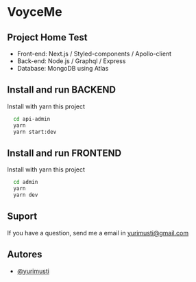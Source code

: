 
# VoyceMe

## Project Home Test

* Front-end: Next.js / Styled-components / Apollo-client
* Back-end: Node.js / Graphql / Express
* Database: MongoDB using Atlas




## Install and run BACKEND

Install with yarn this project

```bash
  cd api-admin
  yarn
  yarn start:dev
```
    
## Install and run FRONTEND

Install with yarn this project

```bash
  cd admin
  yarn
  yarn dev
```
## Suport

If you have a question, send me a email in yurimusti@gmail.com

## Autores

- [@yurimusti](https://www.github.com/yurimusti)

